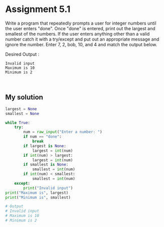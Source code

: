 # Assignment 5.1

Write a program that repeatedly prompts a user for integer numbers until the user enters "done". Once "done" is entered, print out the largest and smallest of the numbers. If the user enters anything other than a valid number catch it with a try/except and put out an appropriate message and ignore the number. Enter 7, 2, bob, 10, and 4 and match the output below.

Desired Output :
```
Invalid input
Maximum is 10
Minimum is 2
```
<br>

## My solution

```python
largest = None
smallest = None

while True:
    try:
        num = raw_input("Enter a number: ")
        if num == "done":
            break
        if largest is None:
            largest = int(num)
        if int(num) > largest:
            largest = int(num)
        if smallest is None:
            smallest = int(num)
        if int(num) < smallest:
            smallest = int(num)
    except:
        print("Invalid input")
print("Maximum is", largest)
print("Minimum is", smallest)

# Output
# Invalid input
# Maximum is 10
# Minimum is 2
```
